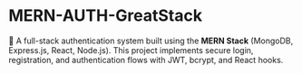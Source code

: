 # MERN-AUTH-GreatStack

🔐 A full-stack authentication system built using the **MERN Stack** (MongoDB, Express.js, React, Node.js). This project implements secure login, registration, and authentication flows with JWT, bcrypt, and React hooks.
